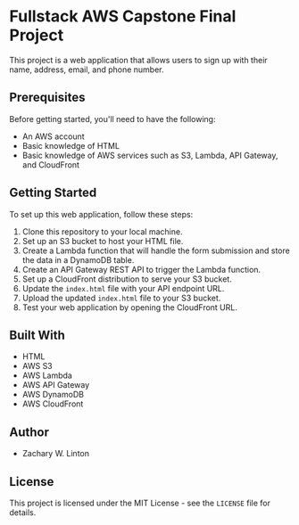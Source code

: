 # Fullstack AWS Capstone Final Project

This project is a web application that allows users to sign up with their name, address, email, and phone number.

## Prerequisites

Before getting started, you'll need to have the following:

- An AWS account
- Basic knowledge of HTML
- Basic knowledge of AWS services such as S3, Lambda, API Gateway, and CloudFront

## Getting Started

To set up this web application, follow these steps:

1. Clone this repository to your local machine.
2. Set up an S3 bucket to host your HTML file.
3. Create a Lambda function that will handle the form submission and store the data in a DynamoDB table.
4. Create an API Gateway REST API to trigger the Lambda function.
5. Set up a CloudFront distribution to serve your S3 bucket.
6. Update the `index.html` file with your API endpoint URL.
7. Upload the updated `index.html` file to your S3 bucket.
8. Test your web application by opening the CloudFront URL.

## Built With

- HTML
- AWS S3
- AWS Lambda
- AWS API Gateway
- AWS DynamoDB
- AWS CloudFront

## Author

- Zachary W. Linton

## License

This project is licensed under the MIT License - see the `LICENSE` file for details.
